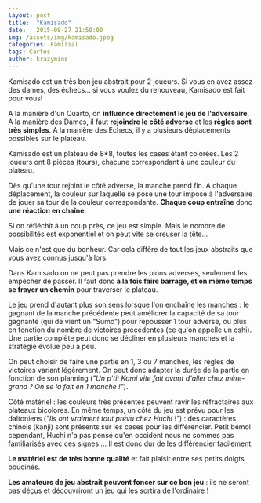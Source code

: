 ```yaml
---
layout: post
title:  "Kamisado"
date:   2015-08-27 21:50:00
img: /assets/img/kamisado.jpeg
categories: Familial
tags: Cartes
author: krazymins
---
```

Kamisado est un très bon jeu abstrait pour 2 joueurs. Si vous en avez assez des dames, des échecs... si vous voulez du renouveau, Kamisado est fait pour vous!

A la manière d'un Quarto, on **influence directement le jeu de l'adversaire**. A la manière des Dames, il faut **rejoindre le côté adverse** et les **règles sont très simples**. A la manière des Echecs, il y a plusieurs déplacements possibles sur le plateau.

Kamisado est un plateau de 8*8, toutes les cases étant colorées. Les 2 joueurs ont 8 pièces (tours), chacune correspondant à une couleur du plateau.

Dès qu'une tour rejoint le côté adverse, la manche prend fin. A chaque déplacement, la couleur sur laquelle se pose une tour impose à l'adversaire de jouer sa tour de la couleur correspondante. **Chaque coup entraîne** donc **une réaction en chaîne**.

Si on réfléchit à un coup près, ce jeu est simple. Mais le nombre de possibilités est exponentiel et on peut vite se creuser la tête...

Mais ce n'est que du bonheur. Car cela diffère de tout les jeux abstraits que vous avez connus jusqu'à lors.

Dans Kamisado on ne peut pas prendre les pions adverses, seulement les empêcher de passer. Il faut donc **à la fois faire barrage, et en même temps se frayer un chemin** pour traverser le plateau.

Le jeu prend d'autant plus son sens lorsque l'on enchaîne les manches : le gagnant de la manche précédente peut améliorer la capacité de sa tour gagnante (qui de vient un "Sumo") pour repousser 1 tour adverse, ou plus en fonction du nombre de victoires précédentes (ce qu'on appelle un oshi). Une partie complète peut donc se décliner en plusieurs manches et la stratégie évolue peu à peu.

On peut choisir de faire une partie en 1, 3 ou 7 manches, les règles de victoires variant légèrement. On peut donc adapter la durée de la partie en fonction de son planning (*"Un p'tit Kami vite fait avant d'aller chez mère-grand ? On se la fait en 1 manche !"*).  

Côté matériel : les couleurs très présentes peuvent ravir les réfractaires aux plateaux bicolores. En même temps, un côté du jeu est prévu pour les daltoniens (*"Ils ont vraiment tout prévu chez Huchi !"*) : des caractères chinois (kanji) sont présents sur les cases pour les différencier. Petit bémol cependant, Huchi n'a pas pensé qu'en occident nous ne sommes pas familiarisés avec ces signes ... Il est donc dur de les différencier facilement.

**Le matériel est de très bonne qualité** et fait plaisir entre ses petits doigts boudinés.

**Les amateurs de jeu abstrait peuvent foncer sur ce bon jeu** : ils ne seront pas déçus et découvriront un jeu qui les sortira de l'ordinaire !
